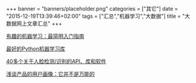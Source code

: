 +++
banner = "banners/placeholder.png"
categories = ["其它"]
date = "2015-12-19T13:39:46+02:00"
tags = ["汇总","机器学习","大数据"]
title = "大数据网上文章汇总"
+++


[有趣的机器学习：最简明入门指南](https://mp.weixin.qq.com/s?__biz=MjM5MzA0OTkwMA==&mid=213020743&idx=1&sn=7cfee0135a332f593c5feee4793a8f03&scene=0&key=41ecb04b05111003caeae43faf3b37faaa1ccc31a554c35e5e7fff1ee1701c13300c105fb1a8c24ed4d53f94e9bddb26&ascene=0&uin=MTM0ODQyNTk1&devicetype=iMac+MacBookAir7%2C1+OSX+OSX+10.10.5+build(14F1021)&version=11020201&pass_ticket=OUgFBuA2yqcV7ExJVNrQtm5NukTejEXnNHTun2M8jg8%3D)

[最好的Python机器学习库](https://mp.weixin.qq.com/s?__biz=MzA4MzEwOTkyMQ==&mid=409218006&idx=1&sn=7d5f75406b1b3c0bc82fe934e3111190&scene=0&key=41ecb04b0511100366ad7ae57603ff8ecda2e332c52c867c5d705b21b8bc680e4e08b6c2a90c2fea01ef04b33187f67f&ascene=0&uin=MTM0ODQyNTk1&devicetype=iMac+MacBookAir7%2C1+OSX+OSX+10.10.5+build(14F1021)&version=11020201&pass_ticket=OUgFBuA2yqcV7ExJVNrQtm5NukTejEXnNHTun2M8jg8%3D)

[40多个关于人脸检测/识别的API、库和软件](http://blog.jobbole.com/45936/)

[浅谈产品的用户画像：它并不是万能的](https://mp.weixin.qq.com/s?__biz=MjM5NDEwMjg2MA==&mid=401913085&idx=1&sn=939d32e84100ce46173661a809d7f523&scene=0&key=41ecb04b051110038bcb6fe3a0e0161981b9d9c431313685eb49953372d90b679df367f3aec39dc874cea4ce431405b2&ascene=0&uin=MTM0ODQyNTk1&devicetype=iMac+MacBookAir7%2C1+OSX+OSX+10.10.5+build(14F1021)&version=11020201&pass_ticket=OUgFBuA2yqcV7ExJVNrQtm5NukTejEXnNHTun2M8jg8%3D)







